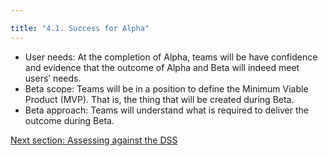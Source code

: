 ```yaml
---

title: "4.1. Success for Alpha"
---
```


 - User needs: At the completion of Alpha, teams will be have confidence and evidence that the outcome of Alpha and Beta will indeed meet users’ needs.
 - Beta scope: Teams will be in a position to define the Minimum Viable Product (MVP). That is, the thing that will be created during Beta.
 - Beta approach: Teams will understand what is required to deliver the outcome during Beta.

[Next section: Assessing against the DSS](4-2-assessing.html)
